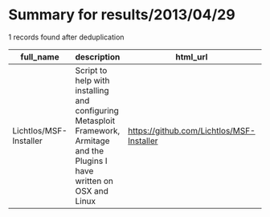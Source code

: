 
# Summary for results/2013/04/29
    
1 records found after deduplication

| full_name | description | html_url | matched_list | matched_count | pushed_at | size | stargazers_count | language | forks_count | vul_ids |
|------------------------|-------------------------------------------------------------------------------------------------------------------------------|-------------------------------------------|----------------------------------|-----------------|---------------------------|--------|--------------------|------------|---------------|-----------|
| Lichtlos/MSF-Installer | Script to help with installing and configuring Metasploit Framework, Armitage and the Plugins I have written on OSX and Linux | https://github.com/Lichtlos/MSF-Installer | ['metasploit module OR payload'] | 1 | 2013-04-29 15:49:48+00:00 | 70 | 21 | Shell | 163 | [] |
